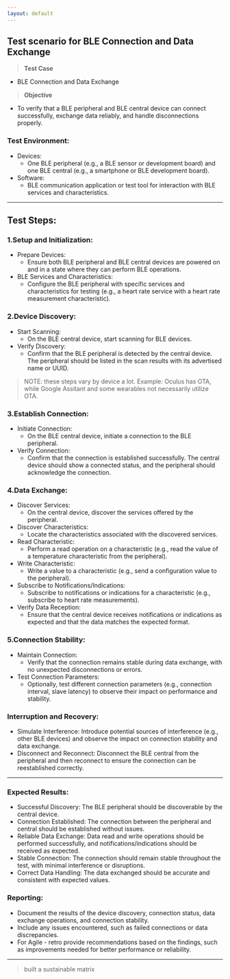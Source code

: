 ```yaml
---
layout: default
---
```


## Test scenario for BLE Connection and Data Exchange

> **Test Case**
* BLE Connection and Data Exchange

> **Objective**
* To verify that a BLE peripheral and BLE central device can connect successfully, exchange data reliably, and handle disconnections properly.

### Test Environment:
* Devices:
  * One BLE peripheral (e.g., a BLE sensor or development board) and one BLE central (e.g., a smartphone or BLE development board).
* Software:
  * BLE communication application or test tool for interaction with BLE services and characteristics.

---

## Test Steps:

### 1.Setup and Initialization:

* Prepare Devices:
  * Ensure both BLE peripheral and BLE central devices are powered on and in a state where they can perform BLE operations.
* BLE Services and Characteristics:
  * Configure the BLE peripheral with specific services and characteristics for testing (e.g., a heart rate service with a heart rate measurement characteristic).

### 2.Device Discovery:

* Start Scanning:
  * On the BLE central device, start scanning for BLE devices.
* Verify Discovery:
  * Confirm that the BLE peripheral is detected by the central device. The peripheral should be listed in the scan results with its advertised name or UUID.
    
> NOTE: these steps vary by device a lot.
> Example: Oculus has OTA, while Google Assitant and some wearables not necessarily utilize OTA.

### 3.Establish Connection:

* Initiate Connection:
  * On the BLE central device, initiate a connection to the BLE peripheral.
* Verify Connection:
  * Confirm that the connection is established successfully. The central device should show a connected status, and the peripheral should acknowledge the connection.

### 4.Data Exchange:

* Discover Services:
  * On the central device, discover the services offered by the peripheral.
* Discover Characteristics:
  * Locate the characteristics associated with the discovered services.
* Read Characteristic:
  * Perform a read operation on a characteristic (e.g., read the value of a temperature characteristic from the peripheral).
* Write Characteristic:
  * Write a value to a characteristic (e.g., send a configuration value to the peripheral).
* Subscribe to Notifications/Indications:
  * Subscribe to notifications or indications for a characteristic (e.g., subscribe to heart rate measurements).
* Verify Data Reception:
  * Ensure that the central device receives notifications or indications as expected and that the data matches the expected format.

### 5.Connection Stability:

* Maintain Connection:
  * Verify that the connection remains stable during data exchange, with no unexpected disconnections or errors.
* Test Connection Parameters:
  * Optionally, test different connection parameters (e.g., connection interval, slave latency) to observe their impact on performance and stability.

### Interruption and Recovery:

* Simulate Interference: Introduce potential sources of interference (e.g., other BLE devices) and observe the impact on connection stability and data exchange.
* Disconnect and Reconnect: Disconnect the BLE central from the peripheral and then reconnect to ensure the connection can be reestablished correctly.

---

### Expected Results:

* Successful Discovery: The BLE peripheral should be discoverable by the central device.
* Connection Established: The connection between the peripheral and central should be established without issues.
* Reliable Data Exchange: Data read and write operations should be performed successfully, and notifications/indications should be received as expected.
* Stable Connection: The connection should remain stable throughout the test, with minimal interference or disruptions.
* Correct Data Handling: The data exchanged should be accurate and consistent with expected values.

### Reporting:

* Document the results of the device discovery, connection status, data exchange operations, and connection stability.
* Include any issues encountered, such as failed connections or data discrepancies.
* For Agile - retro provide recommendations based on the findings, such as improvements needed for better performance or reliability.

---

> built a sustainable matrix
